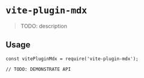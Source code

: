 # `vite-plugin-mdx`

> TODO: description

## Usage

```
const vitePluginMdx = require('vite-plugin-mdx');

// TODO: DEMONSTRATE API
```
